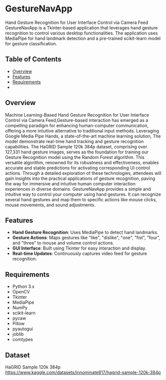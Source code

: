 # GestureNavApp

Hand Gesture Recognition for User Interface Control via Camera Feed
GestureNavApp is a Tkinter-based application that leverages hand gesture recognition to control various desktop functionalities. The application uses MediaPipe for hand landmark detection and a pre-trained scikit-learn model for gesture classification.

## Table of Contents

- [Overview](#overview)
- [Features](#features)
- [Requirements](#requirements)
-
## Overview

Machine Learning-Based Hand Gesture Recognition for User Interface Control via Camera Feed,Gesture-based interaction has emerged as a compelling paradigm for enhancing human-computer communication, offering a more intuitive alternative to traditional input methods. Leveraging Google Media Pipe Hands, a state-of-the-art machine learning solution, The model demonstrate real-time hand tracking and gesture recognition 
capabilities. The HaGRID Sample 120k 384p dataset, comprising over 127,331 hand gesture images, serves as the foundation for training our Gesture Recognition model using the Random Forest algorithm. This versatile algorithm, renowned for its robustness and effectiveness, enables accurate and stable predictions for activating corresponding UI control actions. Through a detailed exploration of these technologies, attendees will gain insights into the practical applications of gesture recognition, paving the way for immersive and intuitive human computer interaction experiences in diverse domains.
GestureNavApp provides a simple and intuitive way to control your computer using hand gestures. It can recognize several hand gestures and map them to specific actions like mouse clicks, mouse movements, and sound adjustments.

## Features

- **Hand Gesture Recognition**: Uses MediaPipe to detect hand landmarks.
- **Gesture Actions**: Maps gestures like "like", "dislike", "one", "fist", "four", and "three" to mouse and volume control actions.
- **GUI Interface**: Built using Tkinter for easy interaction and display.
- **Real-time Updates**: Continuously captures video feed for gesture recognition.

## Requirements

- Python 3.x
- OpenCV
- Tkinter
- MediaPipe
- NumPy
- scikit-learn
- pycaw
- Pillow
- pyautogui
- joblib
- comtypes

## Dataset

HaGRID Sample 120k 384p
https://www.kaggle.com/datasets/innominate817/hagrid-sample-120k-384p

